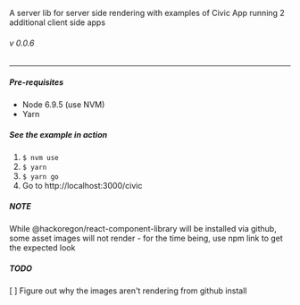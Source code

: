 
A server lib for server side rendering with examples of Civic App running 2 additional client side apps
###### v 0.0.6
---

##### Pre-requisites
* Node 6.9.5 (use NVM)
* Yarn

##### See the example in action
  1. `$ nvm use`
  2. `$ yarn`
  3. `$ yarn go`
  4. Go to http://localhost:3000/civic

##### NOTE
While @hackoregon/react-component-library will be installed via github, some asset images will not render - for the time being, use npm link to get the expected look

##### TODO
[ ] Figure out why the images aren't rendering from github install